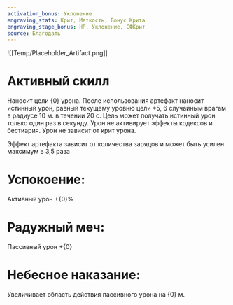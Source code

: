```yaml
---
activation_bonus: Уклонение
engraving_stats: Крит, Меткость, Бонус Крита
engraving_stage_bonus: HP, Уклонение, СФКрит
source: Благодать
---
```

![[Temp/Placeholder_Artifact.png]]
# Активный скилл
Наносит цели {0} урона. После использования артефакт наносит истинный урон, равный текущему уровню цели *5, 6 случайным врагам в радиусе 10 м. в течении 20 с. Цель может получать истинный урон только один раз в секунду. Урон не активирует эффекты кодексов и бестиария. Урон не зависит от крит урона.

Эффект артефакта зависит от количества зарядов и может быть усилен максимум в 3,5 раза

# Успокоение: 
Активный урон +{0}%
# Радужный меч: 
Пассивный урон +{0}
# Небесное наказание: 
Увеличивает область действия пассивного урона на {0} м.
